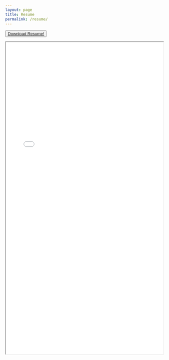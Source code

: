 ```yaml
---
layout: page
title: Resume
permalink: /resume/
---
```



<button class="btn"><a href="/assets/resume.pdf" download="resume.pdf">Download Resume!</a></button>

<iframe src="/assets/resume.pdf#toolbar=0" width="100%" height="1000vh"></iframe>
